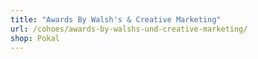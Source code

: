 ```yaml
---
title: "Awards By Walsh's & Creative Marketing"
url: /cohoes/awards-by-walshs-und-creative-marketing/
shop: Pokal
---
```

